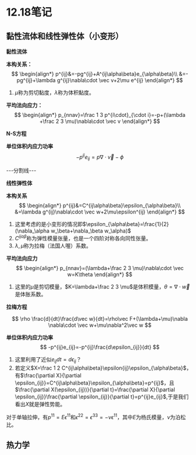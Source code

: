 # 12.18笔记
## 黏性流体和线性弹性体（小变形）
**黏性流体**

**本构关系：**
$$
\begin{align*}
p^{ij}&=-pg^{ij}+A^{ij\alpha\beta}e_{\alpha\beta}\\
&=-pg^{ij}+\lambda g^{ij}\nabla\cdot \vec v+2\mu e^{ij}
\end{align*}
$$
1. $\mu$称为剪切黏度，$\lambda$称为体积黏度。

**平均法向应力：**
$$
\begin{align*}
p_{nnav}=\frac 1 3 p^{i\cdot}_{\cdot i}=-p+(\lambda +\frac 2 3 \mu)\nabla\cdot \vec v
\end{align*}
$$

**N-S方程**

**单位体积内应力功率**
$$
-p^{ij}e_{ij}=p\nabla\cdot \vec v-\phi
$$

---分割线---

**线性弹性体**

**本构关系**
$$
\begin{align*}
p^{ij}&=C^{ij\alpha\beta}\epsilon_{\alpha\beta}\\
&=\lambda g^{ij}\nabla\cdot \vec w+2\mu\epsilon^{ij}
\end{align*}
$$
1. 这里考虑的是小变形的情况即$\epsilon_{\alpha\beta}=\frac{1}{2}(\nabla_\alpha w_\beta+\nabla_\beta w_\alpha)$
2. $C^{ij\alpha\beta}$称为弹性模量张量，也是一个四阶对称各向同性张量。
3. $\lambda,\mu$称为拉梅（法国人喔）系数。

**平均法向应力**
$$
\begin{align*}
    p_{nnav}=(\lambda+\frac 2 3 \mu)\nabla\cdot \vec w=K\theta
\end{align*}
$$
1. 这里的$\mu$是剪切模量，$K=\lambda+\frac 2 3 \mu$是体积模量，$\theta=\nabla \cdot \vec w$是体胀系数。

**拉梅方程**

$$
\rho \frac{d}{dt}\frac{d\vec w}{dt}=\rho\vec F+(\lambda+\mu)\nabla \nabla\cdot \vec w+\mu\nabla^2\vec w
$$

**单位体积内应力功率**
$$
-p^{ij}e_{ij}=-p^{ij}\frac{d\epsilon_{ij}}{dt}
$$
1. 这里利用了近似$e_{ij} dt=d\epsilon_{ij}$？
2. 若定义$X=\frac 1 2 C^{ij\alpha\beta}\epsilon{ij}\epsilon_{\alpha\beta}$，有$\frac{\partial X}{\partial \epsilon_{ij}}=C^{ij\alpha\beta}\epsilon_{\alpha\beta}=p^{ij}$，且$\frac{\partial X(\epsilon_{ij})}{\partial t}=\frac{\partial X}{\partial \epsilon_{ij}}\frac{\partial \epsilon_{ij}}{\partial t}=p^{ij}e_{ij}$,于是我们看出$X$就是弹性势能。

对于单轴拉伸，有$p^{11}=E\epsilon^{11}$和$\epsilon^{22}=\epsilon^{33}=-\nu\epsilon^{11}$，其中$E$为杨氏模量，$\nu$为泊松比。

## 热力学

